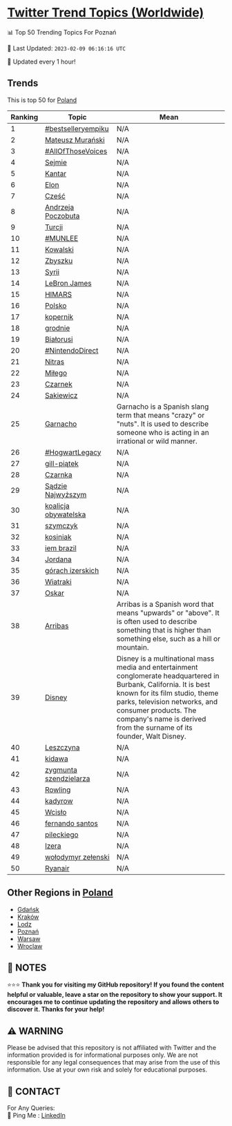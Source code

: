 [Twitter Trend Topics (Worldwide)](https://github.com/ErcinDedeoglu/Twitter-Trend-Topics)
==========


📊 Top 50 Trending Topics For Poznań

📆 Last Updated: `2023-02-09 06:16:16 UTC`

🔧 Updated every 1 hour!


## Trends

This is top 50 for [Poland](</Poland>)

| Ranking | Topic | Mean |
| ------- | ------------ | ------------ |
| 1 | [#bestselleryempiku](http://twitter.com/search?q=%23bestselleryempiku) | N/A |
| 2 | [Mateusz Murański](http://twitter.com/search?q=Mateusz+Mura%c5%84ski) | N/A |
| 3 | [#AllOfThoseVoices](http://twitter.com/search?q=%23AllOfThoseVoices) | N/A |
| 4 | [Sejmie](http://twitter.com/search?q=Sejmie) | N/A |
| 5 | [Kantar](http://twitter.com/search?q=Kantar) | N/A |
| 6 | [Elon](http://twitter.com/search?q=Elon) | N/A |
| 7 | [Cześć](http://twitter.com/search?q=Cze%c5%9b%c4%87) | N/A |
| 8 | [Andrzeja Poczobuta](http://twitter.com/search?q=Andrzeja+Poczobuta) | N/A |
| 9 | [Turcji](http://twitter.com/search?q=Turcji) | N/A |
| 10 | [#MUNLEE](http://twitter.com/search?q=%23MUNLEE) | N/A |
| 11 | [Kowalski](http://twitter.com/search?q=Kowalski) | N/A |
| 12 | [Zbyszku](http://twitter.com/search?q=Zbyszku) | N/A |
| 13 | [Syrii](http://twitter.com/search?q=Syrii) | N/A |
| 14 | [LeBron James](http://twitter.com/search?q=LeBron+James) | N/A |
| 15 | [HIMARS](http://twitter.com/search?q=HIMARS) | N/A |
| 16 | [Polsko](http://twitter.com/search?q=Polsko) | N/A |
| 17 | [kopernik](http://twitter.com/search?q=kopernik) | N/A |
| 18 | [grodnie](http://twitter.com/search?q=grodnie) | N/A |
| 19 | [Białorusi](http://twitter.com/search?q=Bia%c5%82orusi) | N/A |
| 20 | [#NintendoDirect](http://twitter.com/search?q=%23NintendoDirect) | N/A |
| 21 | [Nitras](http://twitter.com/search?q=Nitras) | N/A |
| 22 | [Miłego](http://twitter.com/search?q=Mi%c5%82ego) | N/A |
| 23 | [Czarnek](http://twitter.com/search?q=Czarnek) | N/A |
| 24 | [Sakiewicz](http://twitter.com/search?q=Sakiewicz) | N/A |
| 25 | [Garnacho](http://twitter.com/search?q=Garnacho) | Garnacho is a Spanish slang term that means "crazy" or "nuts". It is used to describe someone who is acting in an irrational or wild manner. |
| 26 | [#HogwartLegacy](http://twitter.com/search?q=%23HogwartLegacy) | N/A |
| 27 | [gill-piątek](http://twitter.com/search?q=gill-pi%c4%85tek) | N/A |
| 28 | [Czarnka](http://twitter.com/search?q=Czarnka) | N/A |
| 29 | [Sądzie Najwyższym](http://twitter.com/search?q=S%c4%85dzie+Najwy%c5%bcszym) | N/A |
| 30 | [koalicja obywatelska](http://twitter.com/search?q=koalicja+obywatelska) | N/A |
| 31 | [szymczyk](http://twitter.com/search?q=szymczyk) | N/A |
| 32 | [kosiniak](http://twitter.com/search?q=kosiniak) | N/A |
| 33 | [iem brazil](http://twitter.com/search?q=iem+brazil) | N/A |
| 34 | [Jordana](http://twitter.com/search?q=Jordana) | N/A |
| 35 | [górach izerskich](http://twitter.com/search?q=g%c3%b3rach+izerskich) | N/A |
| 36 | [Wiatraki](http://twitter.com/search?q=Wiatraki) | N/A |
| 37 | [Oskar](http://twitter.com/search?q=Oskar) | N/A |
| 38 | [Arribas](http://twitter.com/search?q=Arribas) | Arribas is a Spanish word that means "upwards" or "above". It is often used to describe something that is higher than something else, such as a hill or mountain. |
| 39 | [Disney](http://twitter.com/search?q=Disney) | Disney is a multinational mass media and entertainment conglomerate headquartered in Burbank, California. It is best known for its film studio, theme parks, television networks, and consumer products. The company's name is derived from the surname of its founder, Walt Disney. |
| 40 | [Leszczyna](http://twitter.com/search?q=Leszczyna) | N/A |
| 41 | [kidawa](http://twitter.com/search?q=kidawa) | N/A |
| 42 | [zygmunta szendzielarza](http://twitter.com/search?q=zygmunta+szendzielarza) | N/A |
| 43 | [Rowling](http://twitter.com/search?q=Rowling) | N/A |
| 44 | [kadyrow](http://twitter.com/search?q=kadyrow) | N/A |
| 45 | [Wcisło](http://twitter.com/search?q=Wcis%c5%82o) | N/A |
| 46 | [fernando santos](http://twitter.com/search?q=fernando+santos) | N/A |
| 47 | [pileckiego](http://twitter.com/search?q=pileckiego) | N/A |
| 48 | [Izera](http://twitter.com/search?q=Izera) | N/A |
| 49 | [wołodymyr zełenski](http://twitter.com/search?q=wo%c5%82odymyr+ze%c5%82enski) | N/A |
| 50 | [Ryanair](http://twitter.com/search?q=Ryanair) | N/A |



## Other Regions in [Poland](</Poland>)

* [Gdańsk](</Poland/Gdańsk.md>)
* [Kraków](</Poland/Kraków.md>)
* [Lodz](</Poland/Lodz.md>)
* [Poznań](</Poland/Poznań.md>)
* [Warsaw](</Poland/Warsaw.md>)
* [Wroclaw](</Poland/Wroclaw.md>)



## 📝 NOTES

⭐⭐⭐ **Thank you for visiting my GitHub repository! If you found the content helpful or valuable, leave a star on the repository to show your support. It encourages me to continue updating the repository and allows others to discover it. Thanks for your help!**


## ⚠️ WARNING

Please be advised that this repository is not affiliated with Twitter and the information provided is for informational purposes only. We are not responsible for any legal consequences that may arise from the use of this information. Use at your own risk and solely for educational purposes.


## 📨 CONTACT

 For Any Queries:  
            🏓 Ping Me : [LinkedIn](https://www.linkedin.com/in/ercindedeoglu/)
